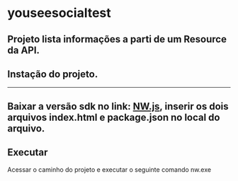 # youseesocialtest

## Projeto lista informações a parti de um Resource da API.

## Instação do projeto.
----
Baixar a versão sdk no link: [NW.js](https://nwjs.io/), inserir os dois arquivos index.html e package.json no local do arquivo.
----
## Executar 

Acessar o caminho do projeto e executar o seguinte comando nw.exe




